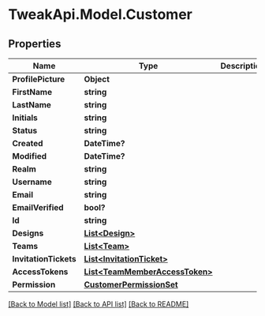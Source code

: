 # TweakApi.Model.Customer
## Properties

Name | Type | Description | Notes
------------ | ------------- | ------------- | -------------
**ProfilePicture** | **Object** |  | [optional] 
**FirstName** | **string** |  | 
**LastName** | **string** |  | 
**Initials** | **string** |  | 
**Status** | **string** |  | [optional] 
**Created** | **DateTime?** |  | [optional] 
**Modified** | **DateTime?** |  | [optional] 
**Realm** | **string** |  | [optional] 
**Username** | **string** |  | [optional] 
**Email** | **string** |  | 
**EmailVerified** | **bool?** |  | [optional] 
**Id** | **string** |  | [optional] 
**Designs** | [**List&lt;Design&gt;**](Design.md) |  | [optional] 
**Teams** | [**List&lt;Team&gt;**](Team.md) |  | [optional] 
**InvitationTickets** | [**List&lt;InvitationTicket&gt;**](InvitationTicket.md) |  | [optional] 
**AccessTokens** | [**List&lt;TeamMemberAccessToken&gt;**](TeamMemberAccessToken.md) |  | [optional] 
**Permission** | [**CustomerPermissionSet**](CustomerPermissionSet.md) |  | [optional] 

[[Back to Model list]](../README.md#documentation-for-models) [[Back to API list]](../README.md#documentation-for-api-endpoints) [[Back to README]](../README.md)

